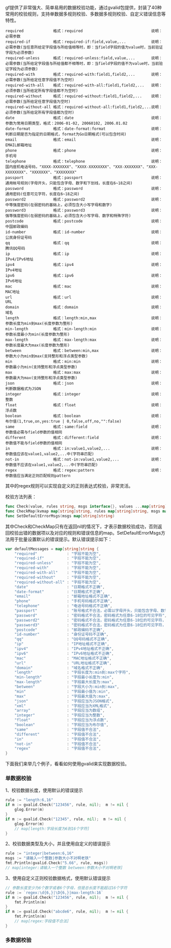 gf提供了非常强大、简单易用的数据校验功能，通过gvalid包提供，封装了40种常用的校验规则，支持单数据多规则校验、多数据多规则校验、自定义错误信息等特性。

    required             格式：required                              说明：必需参数
    required-if          格式：required-if:field,value,...           说明：必需参数(当任意所给定字段值与所给值相等时，即：当field字段的值为value时，当前验证字段为必须参数)
    required-unless      格式：required-unless:field,value,...       说明：必需参数(当所给定字段值与所给值都不相等时，即：当field字段的值不为value时，当前验证字段为必须参数)
    required-with        格式：required-with:field1,field2,...       说明：必需参数(当所给定任意字段值不为空时)
    required-with-all    格式：required-with-all:field1,field2,...   说明：必须参数(当所给定所有字段值都不为空时)
    required-without     格式：required-without:field1,field2,...    说明：必需参数(当所给定任意字段值为空时)
    required-without-all 格式：required-without-all:field1,field2,...说明：必须参数(当所给定所有字段值都为空时)
    date                 格式：date                                  说明：参数为常用日期类型，格式：2006-01-02, 20060102, 2006.01.02
    date-format          格式：date-format:format                    说明：判断日期是否为指定的日期格式，format为Go日期格式(可以包含时间)
    email                格式：email                                 说明：EMAIL邮箱地址
    phone                格式：phone                                 说明：手机号
    telephone            格式：telephone                             说明：国内座机电话号码，"XXXX-XXXXXXX"、"XXXX-XXXXXXXX"、"XXX-XXXXXXX"、"XXX-XXXXXXXX"、"XXXXXXX"、"XXXXXXXX"
    passport             格式：passport                              说明：通用帐号规则(字母开头，只能包含字母、数字和下划线，长度在6~18之间)
    password             格式：password                              说明：通用密码(任意可见字符，长度在6~18之间)
    password2            格式：password2                             说明：中等强度密码(在弱密码的基础上，必须包含大小写字母和数字)
    password3            格式：password3                             说明：强等强度密码(在弱密码的基础上，必须包含大小写字母、数字和特殊字符)
    postcode             格式：postcode                              说明：中国邮政编码
    id-number            格式：id-number                             说明：公民身份证号码
    qq                   格式：qq                                    说明：腾讯QQ号码
    ip                   格式：ip                                    说明：IPv4/IPv6地址
    ipv4                 格式：ipv4                                  说明：IPv4地址
    ipv6                 格式：ipv6                                  说明：IPv6地址
    mac                  格式：mac                                   说明：MAC地址
    url                  格式：url                                   说明：URL
    domain               格式：domain                                说明：域名
    length               格式：length:min,max                        说明：参数长度为min到max(长度参数为整形)
    min-length           格式：min-length:min                        说明：参数长度最小为min(长度参数为整形)
    max-length           格式：max-length:max                        说明：参数长度最大为max(长度参数为整形)
    between              格式：between:min,max                       说明：参数大小为min到max(支持整形和浮点类型参数)
    min                  格式：min:min                               说明：参数最小为min(支持整形和浮点类型参数)
    max                  格式：max:max                               说明：参数最大为max(支持整形和浮点类型参数)
    json                 格式：json                                  说明：判断数据格式为JSON
    integer              格式：integer                               说明：整数
    float                格式：float                                 说明：浮点数
    boolean              格式：boolean                               说明：布尔值(1,true,on,yes:true | 0,false,off,no,"":false)
    same                 格式：same:field                            说明：参数值必需与field参数的值相同
    different            格式：different:field                       说明：参数值不能与field参数的值相同
    in                   格式：in:value1,value2,...                  说明：参数值应该在value1,value2,...中(字符串匹配)
    not-in               格式：not-in:value1,value2,...              说明：参数值不应该在value1,value2,...中(字符串匹配)
    regex                格式：regex:pattern                         说明：参数值应当满足正则匹配规则pattern
    
其中的regex规则可以实现自定义的正则表达式校验，非常灵活。

校验方法列表：
```go
func Check(value, rules string, msgs interface{}, values ...map[string]string) map[string]string
func CheckMap(kvmap map[string]string, rules map[string]string, msgs map[string]interface{}) map[string]map[string]string
func SetDefaultErrorMsgs(msgs map[string]string)
```
其中Check和CheckMap只有在返回nil的情况下，才表示数据校验成功，否则返回校验出错的数据项以及对应的规则和错误信息的map。SetDefaultErrorMsgs方法用于批量设置默认的错误提示。默认错误提示如下：
```go
var defaultMessages = map[string]string {
    "required"             : "字段不能为空",
    "required-if"          : "字段不能为空",
    "required-unless"      : "字段不能为空",
    "required-with"        : "字段不能为空",
    "required-with-all"    : "字段不能为空",
    "required-without"     : "字段不能为空",
    "required-without-all" : "字段不能为空",
    "date"                 : "日期格式不正确",
    "date-format"          : "日期格式不正确",
    "email"                : "邮箱地址格式不正确",
    "phone"                : "手机号码格式不正确",
    "telephone"            : "电话号码格式不正确",
    "passport"             : "账号格式不合法，必需以字母开头，只能包含字母、数字和下划线，长度在6~18之间",
    "password"             : "密码格式不合法，密码格式为任意6-18位的可见字符",
    "password2"            : "密码格式不合法，密码格式为任意6-18位的可见字符，必须包含大小写字母和数字",
    "password3"            : "密码格式不合法，密码格式为任意6-18位的可见字符，必须包含大小写字母、数字和特殊字符",
    "postcode"             : "邮政编码不正确",
    "id-number"            : "身份证号码不正确",
    "qq"                   : "QQ号码格式不正确",
    "ip"                   : "IP地址格式不正确",
    "ipv4"                 : "IPv4地址格式不正确",
    "ipv6"                 : "IPv6地址格式不正确",
    "mac"                  : "MAC地址格式不正确",
    "url"                  : "URL地址格式不正确",
    "domain"               : "域名格式不正确",
    "length"               : "字段长度为:min到:max个字符",
    "min-length"           : "字段最小长度为:min",
    "max-length"           : "字段最大长度为:max",
    "between"              : "字段大小为:min到:max",
    "min"                  : "字段最小值为:min",
    "max"                  : "字段最大值为:max",
    "json"                 : "字段应当为JSON格式",
    "xml"                  : "字段应当为XML格式",
    "array"                : "字段应当为数组",
    "integer"              : "字段应当为整数",
    "float"                : "字段应当为浮点数",
    "boolean"              : "字段应当为布尔值",
    "same"                 : "字段值不合法",
    "different"            : "字段值不合法",
    "in"                   : "字段值不合法",
    "not-in"               : "字段值不合法",
    "regex"                : "字段值不合法",
}
```

下面我们来举几个例子，看看如何使用gvalid来实现数据校验。

### 单数据校验

1、校验数据长度，使用默认的错误提示
```go
rule := "length:6,16"
if m := gvalid.Check("123456", rule, nil);  m != nil {
    glog.Error(m)
}
if m := gvalid.Check("12345", rule, nil);  m != nil {
    glog.Error(m)
    // map[length:字段长度为6到16个字符]
}
```

2、校验数据类型及大小，并且使用自定义的错误提示
```go
rule := "integer|between:6,16"
msgs := "请输入一个整数|参数大小不对啊老铁"
fmt.Println(gvalid.Check("5.66", rule, msgs))
// map[integer:请输入一个整数 between:参数大小不对啊老铁]
```

3、使用自定义正则校验数据格式，使用默认错误提示
```go
// 参数长度至少为6个数字或者6个字母，但是总长度不能超过16个字符
rule := `regex:\d{6,}|\D{6,}|max-length:16`
if m := gvalid.Check("123456", rule, nil);  m != nil {
    fmt.Println(m)
}
if m := gvalid.Check("abcde6", rule, nil);  m != nil {
    fmt.Println(m)
    // map[regex:字段值不合法]
}
```

### 多数据校验